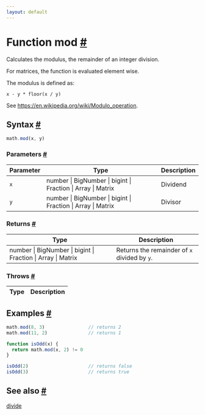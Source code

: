 ```yaml
---
layout: default
---
```


<!-- Note: This file is automatically generated from source code comments. Changes made in this file will be overridden. -->

<h1 id="function-mod">Function mod <a href="#function-mod" title="Permalink">#</a></h1>

Calculates the modulus, the remainder of an integer division.

For matrices, the function is evaluated element wise.

The modulus is defined as:

    x - y * floor(x / y)

See https://en.wikipedia.org/wiki/Modulo_operation.


<h2 id="syntax">Syntax <a href="#syntax" title="Permalink">#</a></h2>

```js
math.mod(x, y)
```

<h3 id="parameters">Parameters <a href="#parameters" title="Permalink">#</a></h3>

Parameter | Type | Description
--------- | ---- | -----------
`x` | number &#124; BigNumber &#124; bigint &#124; Fraction &#124; Array &#124; Matrix | Dividend
`y` | number &#124; BigNumber &#124; bigint &#124; Fraction &#124; Array &#124; Matrix | Divisor

<h3 id="returns">Returns <a href="#returns" title="Permalink">#</a></h3>

Type | Description
---- | -----------
number &#124; BigNumber &#124; bigint &#124; Fraction &#124; Array &#124; Matrix | Returns the remainder of `x` divided by `y`.


<h3 id="throws">Throws <a href="#throws" title="Permalink">#</a></h3>

Type | Description
---- | -----------


<h2 id="examples">Examples <a href="#examples" title="Permalink">#</a></h2>

```js
math.mod(8, 3)                // returns 2
math.mod(11, 2)               // returns 1

function isOdd(x) {
  return math.mod(x, 2) != 0
}

isOdd(2)                      // returns false
isOdd(3)                      // returns true
```


<h2 id="see-also">See also <a href="#see-also" title="Permalink">#</a></h2>

[divide](divide.html)
